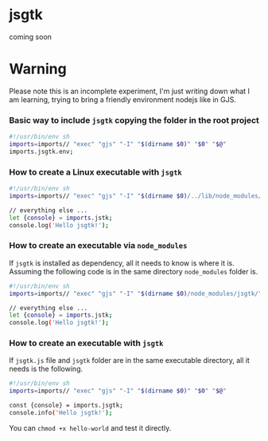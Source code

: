 # jsgtk
coming soon

# Warning
Please note this is an incomplete experiment, I'm just writing down what I am learning, trying to bring a friendly environment nodejs like in GJS.


### Basic way to include `jsgtk` copying the folder in the root project

```sh
#!/usr/bin/env sh
imports=imports// "exec" "gjs" "-I" "$(dirname $0)" "$0" "$@"
imports.jsgtk.env;
```



### How to create a Linux executable with `jsgtk`
```sh
#!/usr/bin/env sh
imports=imports// "exec" "gjs" "-I" "$(dirname $0)/../lib/node_modules/jsgtk/" "$0" "$@"

// everything else ...
let {console} = imports.jstk;
console.log('Hello jsgtk!');
```

### How to create an executable via `node_modules`

If `jsgtk` is installed as dependency, all it needs to know is where it is.
Assuming the following code is in the same directory `node_modules` folder is.

```sh
#!/usr/bin/env sh
imports=imports// "exec" "gjs" "-I" "$(dirname $0)/node_modules/jsgtk/" "$0" "$@"

// everything else ...
let {console} = imports.jstk;
console.log('Hello jsgtk!');
```


### How to create an executable with `jsgtk`
If `jsgtk.js` file and  `jsgtk` folder are in the same executable directory, all it needs is the following.

```sh
#!/usr/bin/env sh
imports=imports// "exec" "gjs" "-I" "$(dirname $0)" "$0" "$@"

const {console} = imports.jsgtk;
console.info('Hello jsgtk!');
```
You can `chmod +x hello-world` and test it directly.